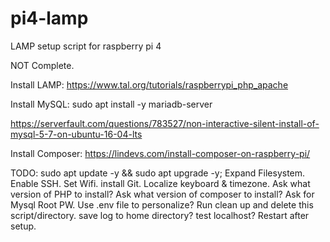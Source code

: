 # pi4-lamp
LAMP setup script for raspberry pi 4

NOT Complete.

Install LAMP:
https://www.tal.org/tutorials/raspberrypi_php_apache

Install MySQL:
sudo apt install -y mariadb-server


https://serverfault.com/questions/783527/non-interactive-silent-install-of-mysql-5-7-on-ubuntu-16-04-lts

Install Composer:
https://lindevs.com/install-composer-on-raspberry-pi/

TODO:
    sudo apt update -y && sudo apt upgrade -y;
    Expand Filesystem.
    Enable SSH.
    Set Wifi.
    install Git.
    Localize keyboard & timezone.
    Ask what version of PHP to install?
    Ask what version of composer to install?
    Ask for Mysql Root PW.
    Use .env file to personalize?
    Run clean up and delete this script/directory.
    save log to home directory?
    test localhost?
    Restart after setup.

